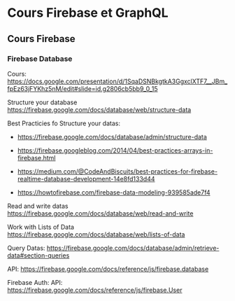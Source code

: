# Cours Firebase et GraphQL

## Cours Firebase

### Firebase Database

Cours: https://docs.google.com/presentation/d/1SqaDSNBkgtkA3GgxclXTF7__JBm_fpEz63jFYKhz5nM/edit#slide=id.g2806cb5bb9_0_15

Structure your database
https://firebase.google.com/docs/database/web/structure-data

Best Practicies fo Structure your datas:

- https://firebase.google.com/docs/database/admin/structure-data
- https://firebase.googleblog.com/2014/04/best-practices-arrays-in-firebase.html
- https://medium.com/@CodeAndBiscuits/best-practices-for-firebase-realtime-database-development-14e8fd133d44

- https://howtofirebase.com/firebase-data-modeling-939585ade7f4

Read and write datas
https://firebase.google.com/docs/database/web/read-and-write

Work with Lists of Data
https://firebase.google.com/docs/database/web/lists-of-data

Query Datas:
https://firebase.google.com/docs/database/admin/retrieve-data#section-queries

API: https://firebase.google.com/docs/reference/js/firebase.database

Firebase Auth:
API: https://firebase.google.com/docs/reference/js/firebase.User
